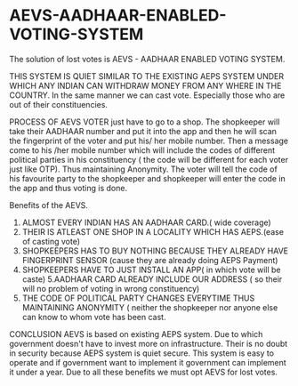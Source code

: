 # AEVS-AADHAAR-ENABLED-VOTING-SYSTEM

The solution of lost votes is 
AEVS - AADHAAR ENABLED VOTING SYSTEM.

THIS SYSTEM IS QUIET SIMILAR TO THE EXISTING AEPS SYSTEM UNDER WHICH ANY INDIAN CAN 
WITHDRAW MONEY FROM ANY WHERE IN THE COUNTRY. In the same manner we can cast vote. 
Especially those who are out of their constituencies.

PROCESS OF AEVS
VOTER just have to go to a shop. The shopkeeper will take their AADHAAR number and put it into the 
app and then he will scan the fingerprint of the voter and put his/ her mobile number. Then a message 
come to his /her mobile number which will include the codes of different political parties in his 
constituency ( the code will be different for each voter just like OTP). Thus maintaining Anonymity. The 
voter will tell the code of his favourite party to the shopkeeper and shopkeeper will enter the code in 
the app and thus voting is done.

Benefits of the AEVS.
1. ALMOST EVERY INDIAN HAS AN AADHAAR CARD.( wide coverage)
2. THEIR IS ATLEAST ONE SHOP IN A LOCALITY WHICH HAS AEPS.(ease of casting vote)
3. SHOPKEEPERS HAS TO BUY NOTHING BECAUSE THEY ALREADY HAVE FINGERPRINT
 SENSOR (cause they are already doing AEPS Payment)
4. SHOPKEEPERS HAVE TO JUST INSTALL AN APP( in which vote will be caste)
5.AADHAAR CARD ALREADY INCLUDE OUR ADDRESS ( so their will no problem of voting in wrong 
constituency) 
6. THE CODE OF POLITICAL PARTY CHANGES EVERYTIME THUS MAINTAINING ANONYMITY ( neither the 
shopkeeper nor anyone else can know to whom vote has been cast.

CONCLUSION
AEVS is based on existing AEPS system. Due to which government doesn't have to invest more on 
infrastructure. Their is no doubt in security because AEPS system is quiet secure. This system is easy to 
operate and if government want to implement it government can implement it under a year. Due to all 
these benefits we must opt AEVS for lost votes.
